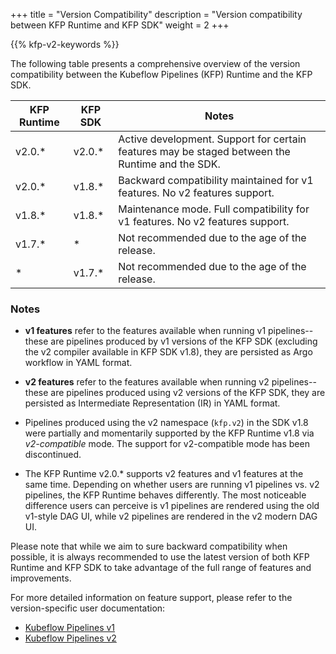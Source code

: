 +++
title = "Version Compatibility"
description = "Version compatibility between KFP Runtime and KFP SDK"
weight = 2
+++

{{% kfp-v2-keywords %}}

The following table presents a comprehensive overview of the version compatibility between the Kubeflow Pipelines (KFP) Runtime and the KFP SDK.

| KFP Runtime | KFP SDK | Notes |
|---|---|---|
| v2.0.* | v2.0.* | Active development. Support for certain features may be staged between the Runtime and the SDK. |
| v2.0.* | v1.8.* | Backward compatibility maintained for v1 features. No v2 features support. |
| v1.8.* | v1.8.* | Maintenance mode. Full compatibility for v1 features. No v2 features support. |
| v1.7.* | * | Not recommended due to the age of the release. |
| * | v1.7.* | Not recommended due to the age of the release. |

### Notes

* **v1 features** refer to the features available when running v1 pipelines--these are pipelines produced by v1 versions of the KFP SDK (excluding the v2 compiler available in KFP SDK v1.8), they are persisted as Argo workflow in YAML format.

* **v2 features** refer to the features available when running v2 pipelines--these are pipelines produced using v2 versions of the KFP SDK, they are persisted as Intermediate Representation (IR) in YAML format.

* Pipelines produced using the v2 namespace (`kfp.v2`) in the SDK v1.8 were partially and momentarily supported by the KFP Runtime v1.8 via *v2-compatible* mode. The support for v2-compatible mode has been discontinued.

* The KFP Runtime v2.0.* supports v2 features and v1 features at the same time. Depending on whether users are running v1 pipelines vs. v2 pipelines, the KFP Runtime behaves differently. The most noticeable difference users can perceive is v1 pipelines are rendered using the old v1-style DAG UI, while v2 pipelines are rendered in the v2 modern DAG UI.

Please note that while we aim to sure backward compatibility when possible, it is always recommended to use the latest version of both KFP Runtime and KFP SDK to take advantage of the full range of features and improvements.

For more detailed information on feature support, please refer to the version-specific user documentation:

* [Kubeflow Pipelines v1][kfp-v1-doc]
* [Kubeflow Pipelines v2][kfp-v2-doc]

[kfp-v1-doc]: /docs/components/pipelines/legacy-v1
[kfp-v2-doc]: /docs/components/pipelines/
